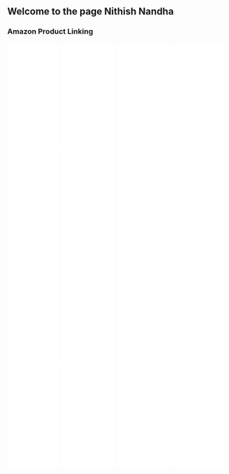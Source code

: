 ## Welcome to the page Nithish Nandha


### Amazon Product Linking
<html>
<body>
<iframe style="width:120px;height:240px;" marginwidth="0" marginheight="0" scrolling="no" frameborder="0" src="//ws-in.amazon-adsystem.com/widgets/q?ServiceVersion=20070822&OneJS=1&Operation=GetAdHtml&MarketPlace=IN&source=ss&ref=as_ss_li_til&ad_type=product_link&tracking_id=itsuppliesbyn-21&language=en_IN&marketplace=amazon&region=IN&placement=B06XDKWLJH&asins=B06XDKWLJH&linkId=0ff807bb4c625106ed39ec44c8a992bf&show_border=true&link_opens_in_new_window=true"></iframe>
 
 <iframe style="width:120px;height:240px;" marginwidth="0" marginheight="0" scrolling="no" frameborder="0" src="//ws-in.amazon-adsystem.com/widgets/q?ServiceVersion=20070822&OneJS=1&Operation=GetAdHtml&MarketPlace=IN&source=ss&ref=as_ss_li_til&ad_type=product_link&tracking_id=itsuppliesbyn-21&language=en_IN&marketplace=amazon&region=IN&placement=B07DNDLHH8&asins=B07DNDLHH8&linkId=bec7b2a743f59d7a5b88f172ebc197cb&show_border=true&link_opens_in_new_window=true"></iframe>
  
  <iframe style="width:120px;height:240px;" marginwidth="0" marginheight="0" scrolling="no" frameborder="0" src="//ws-in.amazon-adsystem.com/widgets/q?ServiceVersion=20070822&OneJS=1&Operation=GetAdHtml&MarketPlace=IN&source=ss&ref=as_ss_li_til&ad_type=product_link&tracking_id=itsuppliesbyn-21&language=en_IN&marketplace=amazon&region=IN&placement=B07VTFN6HM&asins=B07VTFN6HM&linkId=44e973ef4773f5652763790e0f3acc33&show_border=true&link_opens_in_new_window=true"></iframe>
  
  <iframe style="width:120px;height:240px;" marginwidth="0" marginheight="0" scrolling="no" frameborder="0" src="//ws-in.amazon-adsystem.com/widgets/q?ServiceVersion=20070822&OneJS=1&Operation=GetAdHtml&MarketPlace=IN&source=ss&ref=as_ss_li_til&ad_type=product_link&tracking_id=itsuppliesbyn-21&language=en_IN&marketplace=amazon&region=IN&placement=B07DNQHPND&asins=B07DNQHPND&linkId=60a017012dd8563479440816e5da8976&show_border=true&link_opens_in_new_window=true"></iframe>
  
  <iframe style="width:120px;height:240px;" marginwidth="0" marginheight="0" scrolling="no" frameborder="0" src="//ws-in.amazon-adsystem.com/widgets/q?ServiceVersion=20070822&OneJS=1&Operation=GetAdHtml&MarketPlace=IN&source=ss&ref=as_ss_li_til&ad_type=product_link&tracking_id=itsuppliesbyn-21&language=en_IN&marketplace=amazon&region=IN&placement=B06XDKWLJH&asins=B06XDKWLJH&linkId=365e5e4501414b5821ba288bf17d646c&show_border=true&link_opens_in_new_window=true"></iframe>
  
  <iframe style="width:120px;height:240px;" marginwidth="0" marginheight="0" scrolling="no" frameborder="0" src="//ws-in.amazon-adsystem.com/widgets/q?ServiceVersion=20070822&OneJS=1&Operation=GetAdHtml&MarketPlace=IN&source=ss&ref=as_ss_li_til&ad_type=product_link&tracking_id=itsuppliesbyn-21&language=en_IN&marketplace=amazon&region=IN&placement=B08X4RD5N1&asins=B08X4RD5N1&linkId=20e671a84e8b4d97ba5fbc52e25449a0&show_border=true&link_opens_in_new_window=true"></iframe>
  
  <iframe style="width:120px;height:240px;" marginwidth="0" marginheight="0" scrolling="no" frameborder="0" src="//ws-in.amazon-adsystem.com/widgets/q?ServiceVersion=20070822&OneJS=1&Operation=GetAdHtml&MarketPlace=IN&source=ss&ref=as_ss_li_til&ad_type=product_link&tracking_id=itsuppliesbyn-21&language=en_IN&marketplace=amazon&region=IN&placement=B06XDKWLJH&asins=B06XDKWLJH&linkId=0ff807bb4c625106ed39ec44c8a992bf&show_border=true&link_opens_in_new_window=true"></iframe>
 
 <iframe style="width:120px;height:240px;" marginwidth="0" marginheight="0" scrolling="no" frameborder="0" src="//ws-in.amazon-adsystem.com/widgets/q?ServiceVersion=20070822&OneJS=1&Operation=GetAdHtml&MarketPlace=IN&source=ss&ref=as_ss_li_til&ad_type=product_link&tracking_id=itsuppliesbyn-21&language=en_IN&marketplace=amazon&region=IN&placement=B08M3D9MHJ&asins=B08M3D9MHJ&linkId=8571346eea99c842d6ee3a3137f5a432&show_border=true&link_opens_in_new_window=true"></iframe>
 
 <iframe style="width:120px;height:240px;" marginwidth="0" marginheight="0" scrolling="no" frameborder="0" src="//ws-in.amazon-adsystem.com/widgets/q?ServiceVersion=20070822&OneJS=1&Operation=GetAdHtml&MarketPlace=IN&source=ss&ref=as_ss_li_til&ad_type=product_link&tracking_id=itsuppliesbyn-21&language=en_IN&marketplace=amazon&region=IN&placement=B079G4SFFQ&asins=B079G4SFFQ&linkId=64b652529795028a2f98065870311ec0&show_border=true&link_opens_in_new_window=true"></iframe>
 
 <iframe style="width:120px;height:240px;" marginwidth="0" marginheight="0" scrolling="no" frameborder="0" src="//ws-in.amazon-adsystem.com/widgets/q?ServiceVersion=20070822&OneJS=1&Operation=GetAdHtml&MarketPlace=IN&source=ss&ref=as_ss_li_til&ad_type=product_link&tracking_id=itsuppliesbyn-21&language=en_IN&marketplace=amazon&region=IN&placement=B07XWH7TXV&asins=B07XWH7TXV&linkId=ff254e3a3503013ff8d246fbc137667f&show_border=true&link_opens_in_new_window=true"></iframe>
 
 <iframe style="width:120px;height:240px;" marginwidth="0" marginheight="0" scrolling="no" frameborder="0" src="//ws-in.amazon-adsystem.com/widgets/q?ServiceVersion=20070822&OneJS=1&Operation=GetAdHtml&MarketPlace=IN&source=ss&ref=as_ss_li_til&ad_type=product_link&tracking_id=itsuppliesbyn-21&language=en_IN&marketplace=amazon&region=IN&placement=B08SM1CLKT&asins=B08SM1CLKT&linkId=81adabcf8f4ad422f1aa8fdc72733f6d&show_border=true&link_opens_in_new_window=true"></iframe>
 
 <iframe style="width:120px;height:240px;" marginwidth="0" marginheight="0" scrolling="no" frameborder="0" src="//ws-in.amazon-adsystem.com/widgets/q?ServiceVersion=20070822&OneJS=1&Operation=GetAdHtml&MarketPlace=IN&source=ss&ref=as_ss_li_til&ad_type=product_link&tracking_id=itsuppliesbyn-21&language=en_IN&marketplace=amazon&region=IN&placement=B08M3L73BJ&asins=B08M3L73BJ&linkId=d644883c3bf6e2062937919a62ad998d&show_border=true&link_opens_in_new_window=true"></iframe>
 
 <iframe style="width:120px;height:240px;" marginwidth="0" marginheight="0" scrolling="no" frameborder="0" src="//ws-in.amazon-adsystem.com/widgets/q?ServiceVersion=20070822&OneJS=1&Operation=GetAdHtml&MarketPlace=IN&source=ss&ref=as_ss_li_til&ad_type=product_link&tracking_id=itsuppliesbyn-21&language=en_IN&marketplace=amazon&region=IN&placement=B098XW28BW&asins=B098XW28BW&linkId=b70560f0d70708e02bb0b993cb263211&show_border=true&link_opens_in_new_window=true"></iframe>
 
 <iframe style="width:120px;height:240px;" marginwidth="0" marginheight="0" scrolling="no" frameborder="0" src="//ws-in.amazon-adsystem.com/widgets/q?ServiceVersion=20070822&OneJS=1&Operation=GetAdHtml&MarketPlace=IN&source=ss&ref=as_ss_li_til&ad_type=product_link&tracking_id=itsuppliesbyn-21&language=en_IN&marketplace=amazon&region=IN&placement=B08KZZGNQX&asins=B08KZZGNQX&linkId=441f194c33fc8f6627cb5ed0d96664e1&show_border=true&link_opens_in_new_window=true"></iframe>
 
 <iframe style="width:120px;height:240px;" marginwidth="0" marginheight="0" scrolling="no" frameborder="0" src="//ws-in.amazon-adsystem.com/widgets/q?ServiceVersion=20070822&OneJS=1&Operation=GetAdHtml&MarketPlace=IN&source=ss&ref=as_ss_li_til&ad_type=product_link&tracking_id=itsuppliesbyn-21&language=en_IN&marketplace=amazon&region=IN&placement=B08KGDHPPM&asins=B08KGDHPPM&linkId=a83239ff3bc4760378f6d7798bc210e6&show_border=true&link_opens_in_new_window=true"></iframe>
 
 <iframe style="width:120px;height:240px;" marginwidth="0" marginheight="0" scrolling="no" frameborder="0" src="//ws-in.amazon-adsystem.com/widgets/q?ServiceVersion=20070822&OneJS=1&Operation=GetAdHtml&MarketPlace=IN&source=ss&ref=as_ss_li_til&ad_type=product_link&tracking_id=itsuppliesbyn-21&language=en_IN&marketplace=amazon&region=IN&placement=B07FPV716J&asins=B07FPV716J&linkId=c631be1f5a8fa450d1d168c9c8cae505&show_border=true&link_opens_in_new_window=true"></iframe>
 
 
  <body/>
<html/>

